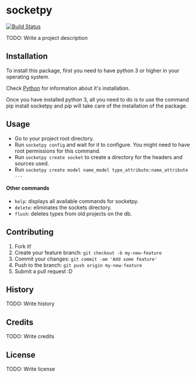 # socketpy
[![Build Status](https://travis-ci.com/fran-bravo/socketpy.svg?token=xiwZKBqBy5Nsagz6fEGD&branch=master)](https://travis-ci.com/fran-bravo/socketpy)

TODO: Write a project description
## Installation
To install this package, first you need to have python 3 or higher in your operating system.

Check [Python](https://www.python.org/downloads/source/) for information about it's installation.

Once you have installed python 3, all you need to do is to use the command pip install socketpy and pip
will take care of the installation of the package.
## Usage
* Go to your project root directory.
* Run `socketpy config` and wait for it to configure. You might need to have root permissions for this command.
* Run `socketpy create socket` to create a directory for the headers and sources used.
* Run `socketpy create model name_model type_attribute:name_attribute ... `

#### Other commands

*   `help`: displays all available commands for socketpy.
*   `delete`: eliminates the sockets directory.
*   `flush`: deletes types from old projects on the db.


## Contributing
1. Fork it!
2. Create your feature branch: `git checkout -b my-new-feature`
3. Commit your changes: `git commit -am 'Add some feature'`
4. Push to the branch: `git push origin my-new-feature`
5. Submit a pull request :D

## History
TODO: Write history
## Credits
TODO: Write credits
## License
TODO: Write license
